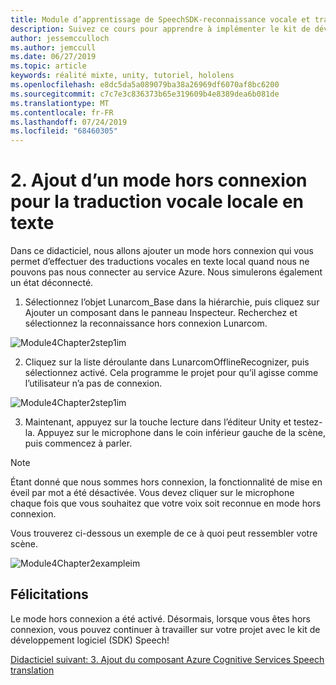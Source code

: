```yaml
---
title: Module d’apprentissage de SpeechSDK-reconnaissance vocale et transcription
description: Suivez ce cours pour apprendre à implémenter le kit de développement logiciel (SDK) Azure Speech dans une application de réalité mixte.
author: jessemcculloch
ms.author: jemccull
ms.date: 06/27/2019
ms.topic: article
keywords: réalité mixte, unity, tutoriel, hololens
ms.openlocfilehash: e8dc5da5a089079ba38a26969df6070af8bc6200
ms.sourcegitcommit: c7c7e3c836373b65e319609b4e8389dea6b081de
ms.translationtype: MT
ms.contentlocale: fr-FR
ms.lasthandoff: 07/24/2019
ms.locfileid: "68460305"
---
```

# <a name="2----adding-an-offline-mode-for-local-speech-to-text-translation"></a>2.    Ajout d’un mode hors connexion pour la traduction vocale locale en texte

Dans ce didacticiel, nous allons ajouter un mode hors connexion qui vous permet d’effectuer des traductions vocales en texte local quand nous ne pouvons pas nous connecter au service Azure. Nous simulerons  également un état déconnecté.

1. Sélectionnez l’objet Lunarcom_Base dans la hiérarchie, puis cliquez sur Ajouter un composant dans le panneau Inspecteur. Recherchez et sélectionnez la reconnaissance hors connexion Lunarcom.

![Module4Chapter2step1im](images/module4chapter2step1im.PNG)

2. Cliquez sur la liste déroulante dans LunarcomOfflineRecognizer, puis sélectionnez activé. Cela programme le projet pour qu’il agisse comme l’utilisateur n’a pas de connexion. 

![Module4Chapter2step1im](images/module4chapter2step2im.PNG)

3. Maintenant, appuyez sur la touche lecture dans l’éditeur Unity et testez-la. Appuyez sur le microphone dans le coin inférieur gauche de la scène, puis commencez à parler. 

> [!NOTE]
> Étant donné que nous sommes hors connexion, la fonctionnalité de mise en éveil par mot a été désactivée. Vous devez cliquer sur le microphone chaque fois que vous souhaitez que votre voix soit reconnue en mode hors connexion. 

Vous trouverez ci-dessous un exemple de ce à quoi peut ressembler votre scène.

![Module4Chapter2exampleim](images/module4chapter2exampleim.PNG)

## <a name="congratulations"></a>Félicitations

Le mode hors connexion a été activé. Désormais, lorsque vous êtes hors connexion, vous pouvez continuer à travailler sur votre projet avec le kit de développement logiciel (SDK) Speech! 


[Didacticiel suivant: 3.  Ajout du composant Azure Cognitive Services Speech translation](mrlearning-speechSDK-ch3.md)

